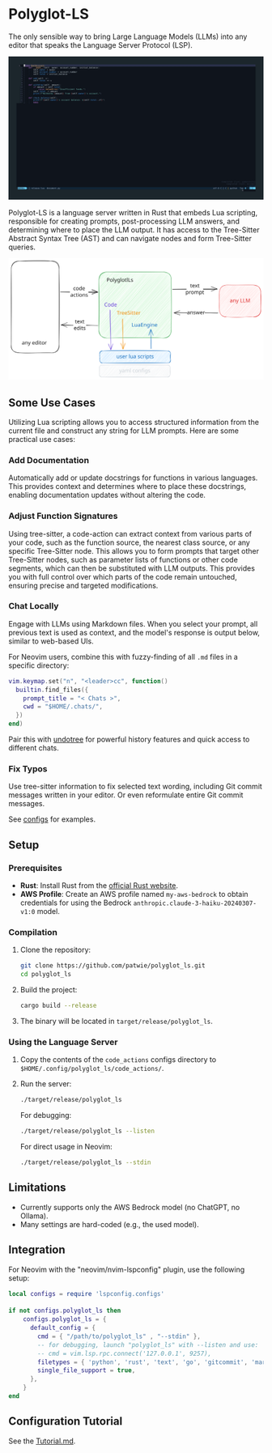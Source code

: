 # Polyglot-LS

The only sensible way to bring Large Language Models (LLMs) into any editor
that speaks the Language Server Protocol (LSP).

![Polyglot-LS Preview](.github/preview.gif)

Polyglot-LS is a language server written in Rust that embeds Lua scripting,
responsible for creating prompts, post-processing LLM answers, and determining
where to place the LLM output. It has access to the Tree-Sitter Abstract Syntax
Tree (AST) and can navigate nodes and form Tree-Sitter queries.

![Polyglot-LS Overview](.github/polyglot-ls-overview-scene.svg)

## Some Use Cases

Utilizing Lua scripting allows you to access structured information from the
current file and construct any string for LLM prompts. Here are some practical
use cases:

### Add Documentation

Automatically add or update docstrings for functions in various languages. This
provides context and determines where to place these docstrings, enabling
documentation updates without altering the code.

### Adjust Function Signatures

Using tree-sitter, a code-action can extract context from various parts of your
code, such as the function source, the nearest class source, or any specific
Tree-Sitter node. This allows you to form prompts that target other Tree-Sitter
nodes, such as parameter lists of functions or other code segments, which can
then be substituted with LLM outputs. This provides you with full control over
which parts of the code remain untouched, ensuring precise and targeted
modifications.

### Chat Locally

Engage with LLMs using Markdown files. When you select your prompt, all
previous text is used as context, and the model's response is output below,
similar to web-based UIs.

For Neovim users, combine this with fuzzy-finding of all `.md` files in a
specific directory:

```lua
vim.keymap.set("n", "<leader>cc", function()
  builtin.find_files({
    prompt_title = "< Chats >",
    cwd = "$HOME/.chats/",
  })
end)
```

Pair this with [undotree](https://github.com/mbbill/undotree) for powerful
history features and quick access to different chats.

### Fix Typos

Use tree-sitter information to fix selected text wording, including Git commit
messages written in your editor. Or even reformulate entire Git commit
messages.

See [configs](./config/code_actions/) for examples.

## Setup

### Prerequisites

- **Rust**: Install Rust from the [official Rust
  website](https://www.rust-lang.org/tools/install).
- **AWS Profile**: Create an AWS profile named `my-aws-bedrock` to obtain
  credentials for using the Bedrock `anthropic.claude-3-haiku-20240307-v1:0`
  model.

### Compilation

1. Clone the repository:

   ```sh
   git clone https://github.com/patwie/polyglot_ls.git
   cd polyglot_ls
   ```

2. Build the project:

   ```sh
   cargo build --release
   ```

3. The binary will be located in `target/release/polyglot_ls`.

### Using the Language Server

1. Copy the contents of the `code_actions` configs directory to
   `$HOME/.config/polyglot_ls/code_actions/`.

2. Run the server:

   ```sh
   ./target/release/polyglot_ls
   ```

   For debugging:

   ```sh
   ./target/release/polyglot_ls --listen
   ```

   For direct usage in Neovim:

   ```sh
   ./target/release/polyglot_ls --stdin
   ```

## Limitations

- Currently supports only the AWS Bedrock model (no ChatGPT, no Ollama).
- Many settings are hard-coded (e.g., the used model).

## Integration

For Neovim with the "neovim/nvim-lspconfig" plugin, use the following setup:

```lua
local configs = require 'lspconfig.configs'

if not configs.polyglot_ls then
    configs.polyglot_ls = {
      default_config = {
        cmd = { "/path/to/polyglot_ls" , "--stdin" },
        -- for debugging, launch "polyglot_ls" with --listen and use:
        -- cmd = vim.lsp.rpc.connect('127.0.0.1', 9257),
        filetypes = { 'python', 'rust', 'text', 'go', 'gitcommit', 'markdown' },
        single_file_support = true,
      },
    }
end
```

## Configuration Tutorial

See the [Tutorial.md](./TUTORIAL.md).
